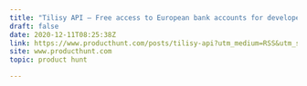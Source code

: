 ```yaml
---
title: "Tilisy API — Free access to European bank accounts for developers"
draft: false
date: 2020-12-11T08:25:38Z
link: https://www.producthunt.com/posts/tilisy-api?utm_medium=RSS&utm_source=hune
site: www.producthunt.com
topic: product hunt  

---
```

